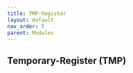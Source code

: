 ```yaml
---
title: TMP-Register
layout: default
nav_order: 5
parent: Modules
---
```


## Temporary-Register (TMP)
